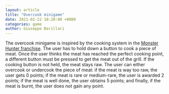 ```yaml
---  
layout: article  
title: "Overcook minigame"  
date: 2021-02-22 18:20:00 +0000  
categories: game
author: Giuseppe Barillari  
---  
```


The overcook minigame is inspired by the cooking system in the [Monster Hunter franchise](https://en.wikipedia.org/wiki/Monster_Hunter). The user has to hold down a button to cook a piece of meat. Once the user thinks the meat has reached the perfect cooking point, a different button must be pressed to get the meat out of the grill. If the cooking button is not held, the meat stays raw. The user can either overcook or undercook the piece of meat: if the meat is way too raw, the user gets 0 points; if the meat is rare or medium-rare, the user is awarded 2 points; if the meat is well done, the user obtains 5 points; and finally, if the meat is burnt, the user does not gain any point.
